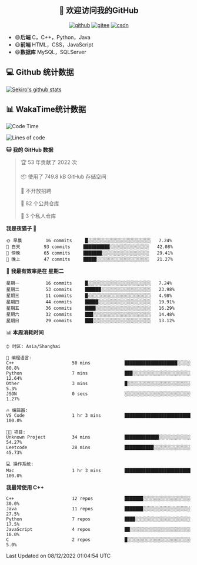 <h2 align="center">👋 欢迎访问我的GitHub</h2>
<p align="center">
  <a href="https://666wxy666.github.io/"><img src="https://img.shields.io/badge/GitHub-24292e" alt="github"></a>
  <a href="https://gitee.com/wxy_666"><img src="https://img.shields.io/badge/Gitee-fe7300" alt="gitee"></a>
  <a href="https://blog.csdn.net/WXY_666"><img src="https://img.shields.io/badge/CSDN-cf000e" alt="csdn"></a>
</p>

- 😄**后端** C，C++，Python，Java
- 😃**前端** HTML，CSS，JavaScript
- 😆**数据库** MySQL，SQLServer

## 💻 Github 统计数据
[![Sekiro's github stats](https://github-readme-stats.vercel.app/api?username=666WXY666)](https://666wxy666.github.io/)

## 📊 WakaTime统计数据

<!--START_SECTION:waka-->
![Code Time](http://img.shields.io/badge/Code%20Time-1%2C428%20hrs%2057%20mins-blue)

![Lines of code](https://img.shields.io/badge/%E4%BB%8E%E3%80%8CHello%20World%E3%80%8D%E8%B5%B7%E6%88%91%E5%B7%B2%E7%BB%8F%E5%86%99%E4%BA%86--346%20Thousand%20%E8%A1%8C%E4%BB%A3%E7%A0%81-blue)

**🐱 我的 GitHub 数据** 

> 🏆 53 年贡献了 2022 次
 > 
> 📦  使用了 749.8 kB GitHub 存储空间 
 > 
> 🚫 不开放招聘
 > 
> 📜 82 个公共仓库 
 > 
> 🔑 3 个私人仓库  
 > 
**我是夜猫子 🦉** 

```text
🌞 早晨         16 commits     █░░░░░░░░░░░░░░░░░░░░░░░░   7.24% 
🌆 白天         93 commits     ██████████░░░░░░░░░░░░░░░   42.08% 
🌃 傍晚         65 commits     ███████░░░░░░░░░░░░░░░░░░   29.41% 
🌙 晚上         47 commits     █████░░░░░░░░░░░░░░░░░░░░   21.27%

```
📅 **我最有效率是在 星期二** 

```text
星期一          16 commits     █░░░░░░░░░░░░░░░░░░░░░░░░   7.24% 
星期二          53 commits     ██████░░░░░░░░░░░░░░░░░░░   23.98% 
星期三          11 commits     █░░░░░░░░░░░░░░░░░░░░░░░░   4.98% 
星期四          44 commits     █████░░░░░░░░░░░░░░░░░░░░   19.91% 
星期五          36 commits     ████░░░░░░░░░░░░░░░░░░░░░   16.29% 
星期六          32 commits     ███░░░░░░░░░░░░░░░░░░░░░░   14.48% 
星期日          29 commits     ███░░░░░░░░░░░░░░░░░░░░░░   13.12%

```


📊 **本周消耗时间** 

```text
⌚︎ 时区: Asia/Shanghai

💬 编程语言: 
C++                      50 mins             ████████████████████░░░░░   80.8% 
Python                   7 mins              ███░░░░░░░░░░░░░░░░░░░░░░   12.64% 
Other                    3 mins              █░░░░░░░░░░░░░░░░░░░░░░░░   5.3% 
JSON                     0 secs              ░░░░░░░░░░░░░░░░░░░░░░░░░   1.27%

🔥 编辑器: 
VS Code                  1 hr 3 mins         █████████████████████████   100.0%

🐱‍💻 项目: 
Unknown Project          34 mins             █████████████░░░░░░░░░░░░   54.27% 
Leetcode                 28 mins             ███████████░░░░░░░░░░░░░░   45.73%

💻 操作系统: 
Mac                      1 hr 3 mins         █████████████████████████   100.0%

```

**我最常使用 C++** 

```text
C++                      12 repos            ███████░░░░░░░░░░░░░░░░░░   30.0% 
Java                     11 repos            ███████░░░░░░░░░░░░░░░░░░   27.5% 
Python                   7 repos             ████░░░░░░░░░░░░░░░░░░░░░   17.5% 
JavaScript               4 repos             ██░░░░░░░░░░░░░░░░░░░░░░░   10.0% 
C                        2 repos             █░░░░░░░░░░░░░░░░░░░░░░░░   5.0%

```



 Last Updated on 08/12/2022 01:04:54 UTC
<!--END_SECTION:waka-->

<!--
**666WXY666/666WXY666** is a ✨ _special_ ✨ repository because its `README.md` (this file) appears on your GitHub profile.

Here are some ideas to get you started:

- 🔭 I’m currently working on ...
- 🌱 I’m currently learning ...
- 👯 I’m looking to collaborate on ...
- 🤔 I’m looking for help with ...
- 💬 Ask me about ...
- 📫 How to reach me: ...
- 😄 Pronouns: ...
- ⚡ Fun fact: ...
-->
